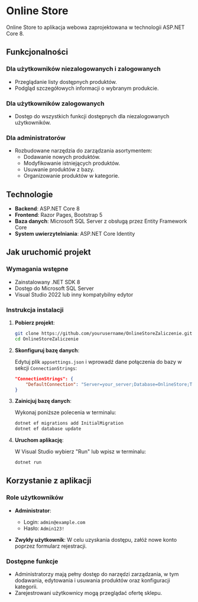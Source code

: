 # Online Store

Online Store to aplikacja webowa zaprojektowana w technologii ASP.NET Core 8.

## Funkcjonalności

### Dla użytkowników niezalogowanych i zalogowanych
- Przeglądanie listy dostępnych produktów.
- Podgląd szczegółowych informacji o wybranym produkcie.

### Dla użytkowników zalogowanych
- Dostęp do wszystkich funkcji dostępnych dla niezalogowanych użytkowników.

### Dla administratorów
- Rozbudowane narzędzia do zarządzania asortymentem:
  - Dodawanie nowych produktów.
  - Modyfikowanie istniejących produktów.
  - Usuwanie produktów z bazy.
  - Organizowanie produktów w kategorie.

## Technologie

- **Backend**: ASP.NET Core 8
- **Frontend**: Razor Pages, Bootstrap 5
- **Baza danych**: Microsoft SQL Server z obsługą przez Entity Framework Core
- **System uwierzytelniania**: ASP.NET Core Identity

## Jak uruchomić projekt

### Wymagania wstępne

- Zainstalowany .NET SDK 8
- Dostęp do Microsoft SQL Server
- Visual Studio 2022 lub inny kompatybilny edytor

### Instrukcja instalacji

1. **Pobierz projekt**:

   ```bash
   git clone https://github.com/yourusername/OnlineStoreZaliczenie.git
   cd OnlineStoreZaliczenie
   ```

2. **Skonfiguruj bazę danych**:

   Edytuj plik `appsettings.json` i wprowadź dane połączenia do bazy w sekcji `ConnectionStrings`:

   ```json
   "ConnectionStrings": {
       "DefaultConnection": "Server=your_server;Database=OnlineStore;Trusted_Connection=True;MultipleActiveResultSets=true"
   }
   ```

3. **Zainicjuj bazę danych**:

   Wykonaj poniższe polecenia w terminalu:

   ```bash
   dotnet ef migrations add InitialMigration
   dotnet ef database update
   ```

4. **Uruchom aplikację**:

   W Visual Studio wybierz "Run" lub wpisz w terminalu:

   ```bash
   dotnet run
   ```

## Korzystanie z aplikacji

### Role użytkowników

- **Administrator**:
  - Login: `admin@example.com`
  - Hasło: `Admin123!`

- **Zwykły użytkownik**: W celu uzyskania dostępu, załóż nowe konto poprzez formularz rejestracji.

### Dostępne funkcje

- Administratorzy mają pełny dostęp do narzędzi zarządzania, w tym dodawania, edytowania i usuwania produktów oraz konfiguracji kategorii.
- Zarejestrowani użytkownicy mogą przeglądać ofertę sklepu.
